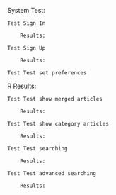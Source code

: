 
System Test:

    Test Sign In

        Results:

    Test Sign Up

        Results:

    Test Test set preferences

R       Results:

    Test Test show merged articles

        Results:

    Test Test show category articles

        Results:
    
    Test Test searching

        Results:

    Test Test advanced searching

        Results: